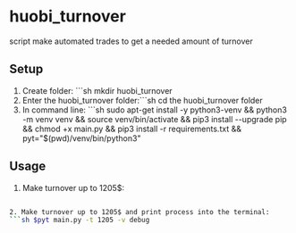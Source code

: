 # huobi_turnover
script make automated trades to get a needed amount of turnover

## Setup
1. Create folder: ```sh mkdir huobi_turnover
2. Enter the huobi_turnover folder:```sh cd the huobi_turnover folder
3. In command line: ```sh sudo apt-get install -y python3-venv && python3 -m venv venv && source venv/bin/activate && pip3 install --upgrade pip && chmod +x main.py && pip3 install -r requirements.txt && pyt="$(pwd)/venv/bin/python3"

## Usage
1. Make turnover up to 1205$:
```sh $pyt main.py -t 1205

2. Make turnover up to 1205$ and print process into the terminal:
```sh $pyt main.py -t 1205 -v debug

